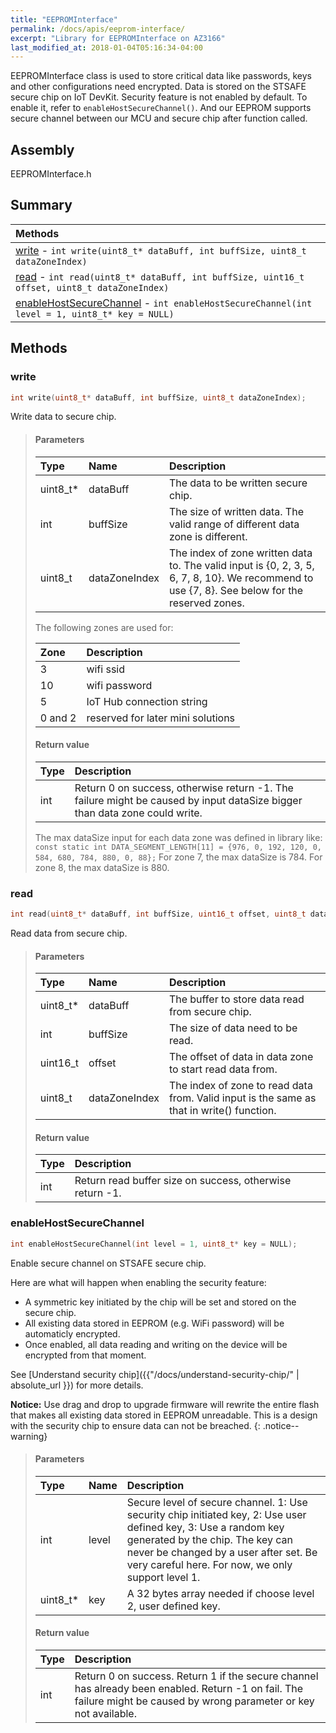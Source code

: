 ```yaml
---
title: "EEPROMInterface"
permalink: /docs/apis/eeprom-interface/
excerpt: "Library for EEPROMInterface on AZ3166"
last_modified_at: 2018-01-04T05:16:34-04:00
---
```


EEPROMInterface class is used to store critical data like passwords, keys and
other configurations need encrypted. Data is stored on the STSAFE secure chip on
IoT DevKit. Security feature is not enabled by default. To enable it, refer to
`enableHostSecureChannel()`. And our EEPROM supports secure channel between our
MCU and secure chip after function called.

## Assembly

EEPROMInterface.h

## Summary

| Methods                                                                                                                 |
| :---------------------------------------------------------------------------------------------------------------------- |
| [write](#write) - `int write(uint8_t* dataBuff, int buffSize, uint8_t dataZoneIndex)`                                   |
| [read](#read) - `int read(uint8_t* dataBuff, int buffSize, uint16_t offset, uint8_t dataZoneIndex)`                     |
| [enableHostSecureChannel](#enablehostsecurechannel) - `int enableHostSecureChannel(int level = 1, uint8_t* key = NULL)` |

## Methods

### write

```cpp
int write(uint8_t* dataBuff, int buffSize, uint8_t dataZoneIndex);
```

Write data to secure chip.

> #### Parameters
>
> | Type      | Name          | Description                                                                                                                                    |
> | :-------- | :------------ | :--------------------------------------------------------------------------------------------------------------------------------------------- |
> | uint8_t\* | dataBuff      | The data to be written secure chip.                                                                                                            |
> | int       | buffSize      | The size of written data. The valid range of different data zone is different.                                                                 |
> | uint8_t   | dataZoneIndex | The index of zone written data to. The valid input is {0, 2, 3, 5, 6, 7, 8, 10}. We recommend to use {7, 8}. See below for the reserved zones. |
>
> The following zones are used for:
>
> | Zone    | Description                       |
> | :------ | :-------------------------------- |
> | 3       | wifi ssid                         |
> | 10      | wifi password                     |
> | 5       | IoT Hub connection string         |
> | 0 and 2 | reserved for later mini solutions |
>
> #### Return value
>
> | Type | Description                                                                                                                |
> | :--- | :------------------------------------------------------------------------------------------------------------------------- |
> | int  | Return 0 on success, otherwise return -1. The failure might be caused by input dataSize bigger than data zone could write. |
>
> The max dataSize input for each data zone was defined in library like:
> `const static int DATA_SEGMENT_LENGTH[11] = {976, 0, 192, 120, 0, 584, 680, 784, 880, 0, 88};`
> For zone 7, the max dataSize is 784. For zone 8, the max dataSize is 880.

### read

```cpp
int read(uint8_t* dataBuff, int buffSize, uint16_t offset, uint8_t dataZoneIndex);
```

Read data from secure chip.

> #### Parameters
>
> | Type      | Name          | Description                                                                               |
> | :-------- | :------------ | :---------------------------------------------------------------------------------------- |
> | uint8_t\* | dataBuff      | The buffer to store data read from secure chip.                                           |
> | int       | buffSize      | The size of data need to be read.                                                         |
> | uint16_t  | offset        | The offset of data in data zone to start read data from.                                  |
> | uint8_t   | dataZoneIndex | The index of zone to read data from. Valid input is the same as that in write() function. |
>
> #### Return value
>
> | Type | Description                                              |
> | :--- | :------------------------------------------------------- |
> | int  | Return read buffer size on success, otherwise return -1. |

### enableHostSecureChannel

```cpp
int enableHostSecureChannel(int level = 1, uint8_t* key = NULL);
```

Enable secure channel on STSAFE secure chip.

Here are what will happen when enabling the security feature:

-   A symmetric key initiated by the chip will be set and stored on the secure
    chip.
-   All existing data stored in EEPROM (e.g. WiFi password) will be automaticly
    encrypted.
-   Once enabled, all data reading and writing on the device will be encrypted
    from that moment.

See [Understand security
chip]({{"/docs/understand-security-chip/" | absolute_url }}) for more details.

**Notice:** Use drag and drop to upgrade firmware will rewrite the entire flash
that makes all existing data stored in EEPROM unreadable. This is a design with
the security chip to ensure data can not be breached. {: .notice--warning}

> #### Parameters
>
> | Type      | Name  | Description                                                                                                                                                                                                                                       |
> | :-------- | :---- | :------------------------------------------------------------------------------------------------------------------------------------------------------------------------------------------------------------------------------------------------ |
> | int       | level | Secure level of secure channel. 1: Use security chip initiated key, 2: Use user defined key, 3: Use a random key generated by the chip. The key can never be changed by a user after set. Be very careful here. For now, we only support level 1. |
> | uint8_t\* | key   | A 32 bytes array needed if choose level 2, user defined key.                                                                                                                                                                                      |
>
> #### Return value
>
> | Type | Description                                                                                                                                                           |
> | :--- | :-------------------------------------------------------------------------------------------------------------------------------------------------------------------- |
> | int  | Return 0 on success. Return 1 if the secure channel has already been enabled. Return -1 on fail. The failure might be caused by wrong parameter or key not available. |
